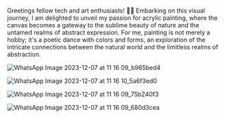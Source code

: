 Greetings fellow tech and art enthusiasts! 🌿🎨 Embarking on this visual journey, I am delighted to unveil my passion for acrylic painting, where the canvas becomes a gateway to the sublime beauty of nature and the untamed realms of abstract expression. For me, painting is not merely a hobby; it's a poetic dance with colors and forms, an exploration of the intricate connections between the natural world and the limitless realms of abstraction.

![WhatsApp Image 2023-12-07 at 11 16 09_b965bed4](https://github.com/NoorunnisaSulthan/My-paintings/assets/131644512/01022e56-ad4c-4e93-bf09-4ce9fccdd918)

![WhatsApp Image 2023-12-07 at 11 16 10_5a6f3ed0](https://github.com/NoorunnisaSulthan/My-paintings/assets/131644512/466d084f-b2e7-4af0-b7cf-48be5ef1e949)


![WhatsApp Image 2023-12-07 at 11 16 09_75b240f3](https://github.com/NoorunnisaSulthan/My-paintings/assets/131644512/251e514a-9e43-4cea-80cd-29c108ce0c9d)

![WhatsApp Image 2023-12-07 at 11 16 09_680d3cea](https://github.com/NoorunnisaSulthan/My-paintings/assets/131644512/bf865372-e542-493c-9be8-88a4678f63d6)
